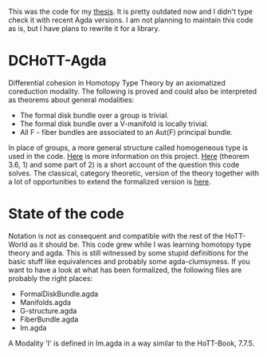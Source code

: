This was the code for my [thesis](https://ncatlab.org/schreiber/show/thesis+Wellen).
It is pretty outdated now and I didn't type check it with recent Agda versions.
I am not planning to maintain this code as is, but I have plans to rewrite it for a library.

# DCHoTT-Agda
Differential cohesion in Homotopy Type Theory by an axiomatized coreduction modality.
The following is proved and could also be interpreted as theorems about general modalities:

- The formal disk bundle over a group is trivial.
- The formal disk bundle over a V-manifold is locally trivial. 
- All F - fiber bundles are associated to an Aut(F) principal bundle.

In place of groups, a more general structure called homogeneous type is used in the code.
[Here](https://ncatlab.org/schreiber/show/thesis+Wellen) is more information on this project.
[Here](https://dl.dropboxusercontent.com/u/12630719/SchreiberDMV2015b.pdf) (theorem 3.6, 1) and some part of 2) is a short account of the question this code solves.
The classical, category theoretic, version of the theory together with a lot of opportunities to extend the formalized version is [here](https://arxiv.org/abs/1701.06238).

# State of the code
Notation is not as consequent and compatible with the rest of the HoTT-World as it should be.
This code grew while I was learning homotopy type theory and agda.
This is still witnessed by some stupid definitions for the basic stuff like equivalences and probably some agda-clumsyness.
If you want to have a look at what has been formalized, the following files are probably the right places:

- FormalDiskBundle.agda
- Manifolds.agda
- G-structure.agda
- FiberBundle.agda
- Im.agda

A Modality 'I' is defined in Im.agda in a way similar to the HoTT-Book, 7.7.5.
